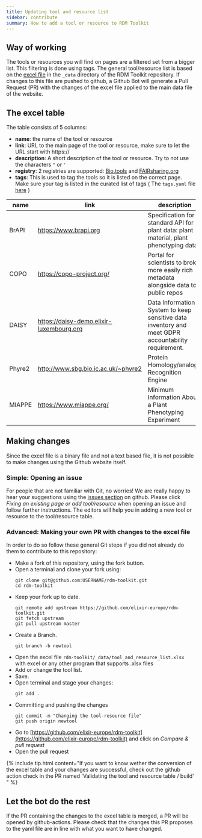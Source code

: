 ```yaml
---
title: Updating tool and resource list
sidebar: contribute
summary: How to add a tool or resource to RDM Toolkit
---
```


## Way of working

The tools or resources you will find on pages are a filtered set from a bigger list. This filtering is done using tags. The general tool/resource list is based on the [excel file](https://github.com/elixir-europe/rdm-toolkit/blob/master/_data/tool_and_resource_list.xlsx) in the `_data` directory of the RDM Toolkit repository. If changes to this file are pushed to github, a Github Bot will generate a Pull Request (PR) with the changes of the excel file applied to the main data file of the website.

## The excel table


The table consists of 5 columns:
- **name**: the name of the tool or resource
- **link**: URL to the main page of the tool or resource, make sure to let the URL start with https://
- **description**: A short description of the tool or resource. Try to not use the characters `"` or `'` 
- **registry**: 2 registries are supported: [Bio.tools](https://bio.tools) and [FAIRsharing.org](https://fairsharing.org/) 
- **tags**: This is used to tag the tools so it is listed on the correct page. Make sure your tag is listed in the curated list of tags ( The `tags.yaml` file [here](https://github.com/elixir-europe/rdm-toolkit/blob/master/_data/tags.yml) )

| name   	| link                                     	| description                                                                                         	| registry           	| tags             	|
|--------	|------------------------------------------	|-----------------------------------------------------------------------------------------------------	|--------------------	|------------------	|
| BrAPI  	| https://www.brapi.org                    	| Specification for a standard API for plant data: plant material, plant phenotyping data             	|                    	| share            	|
| COPO   	| https://copo-project.org/                	| Portal for scientists to broker more easily rich metadata alongside data to public repos            	|                    	| share            	|
| DAISY  	| https://daisy-demo.elixir-luxembourg.org 	| Data Information System to keep sensitive data inventory and meet GDPR accountability requirement.  	| biotools:DAISY     	| plan, collect    	|
| Phyre2 	| http://www.sbg.bio.ic.ac.uk/~phyre2      	| Protein Homology/analogY Recognition Engine                                                         	| biotools:phyre     	| process, analyse 	|
| MIAPPE 	| https://www.miappe.org/                  	| Minimum Information About a Plant Phenotyping Experiment                                            	| fairsharing:nd9ce9 	| standard         	|


## Making changes

Since the excel file is a binary file and not a text based file, it is not possible to make changes using the Github website itself.

### Simple: Opening an issue
For people that are not familiar with Git, no worries! We are really happy to hear your suggestions using the [issues section](https://docs.github.com/en/github/managing-your-work-on-github/creating-an-issue) on github. Please click *Fixing an existing page or add tool/resource* when opening an issue and follow further instructions. The editors will help you in adding a new tool or resource to the tool/resource table.

### Advanced: Making your own PR with changes to the excel file

In order to do so follow these general Git steps if you did not already do them to contribute to this repository:
- Make a fork of this repository, using the fork button.
- Open a terminal and clone your fork using:
    ```
    git clone git@github.com:USERNAME/rdm-toolkit.git
    cd rdm-toolkit
    ```
- Keep your fork up to date.
    ```
    git remote add upstream https://github.com/elixir-europe/rdm-toolkit.git
    git fetch upstream
    git pull upstream master
    ```
- Create a Branch.
    ```
    git branch -b newtool
    ```
- Open the excel file `rdm-toolkit/_data/tool_and_resource_list.xlsx` with excel or any other program that supports .xlsx files
- Add or change the tool list.
- Save.
- Open terminal and stage your changes:
    ```
    git add .
    ```
- Committing and pushing the changes
    ```
    git commit -m "Changing the tool-resource file"
    git push origin newtool
    ```
- Go to [https://github.com/elixir-europe/rdm-toolkit](https://github.com/elixir-europe/rdm-toolkit) and click on *Compare & pull request*
- Open the pull request

{% include tip.html content="If you want to know wether the conversion of the excel table and your changes are successful, check out the github action check in the PR named 'Validating the tool and resource table / build' " %}


## Let the bot do the rest
If the PR containing the changes to the excel table is merged, a PR will be opened by github-actions. Please check that the changes this PR proposes to the yaml file are in line with what you want to have changed.